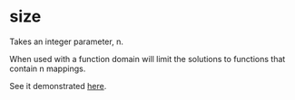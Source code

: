 # size 

Takes an integer parameter, n. 

When used with a function domain will limit the solutions to functions that contain n mappings.

See it demonstrated [here](https://github/conjure-cp/conjure/docs/notebooks/functionDemonstration.ipynb).